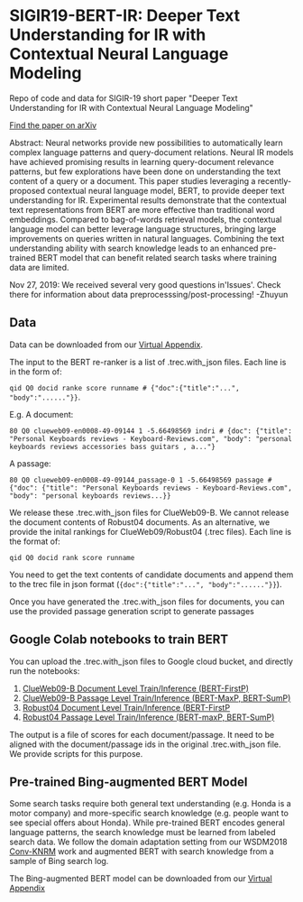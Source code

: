 # SIGIR19-BERT-IR: Deeper Text Understanding for IR with Contextual Neural Language Modeling
Repo of code and data for SIGIR-19 short paper "Deeper Text Understanding for IR with Contextual Neural Language Modeling"

[Find the paper on arXiv](https://arxiv.org/abs/1905.09217v1)

Abstract: Neural networks provide new possibilities to automatically learn complex language patterns and query-document relations. Neural IR models have achieved promising results in learning query-document relevance patterns, but few explorations have been done on understanding the text content of a query or a document. This paper studies leveraging a recently-proposed contextual neural language model, BERT, to provide deeper text understanding for IR. Experimental results demonstrate that the contextual text representations from BERT are more effective than traditional word embeddings. Compared to bag-of-words retrieval models, the contextual language model can better leverage language structures, bringing large improvements on queries written in natural languages. Combining the text understanding ability with search knowledge leads to an enhanced pre-trained BERT model that can benefit related search tasks where training data are limited.

Nov 27, 2019: We received several very good questions in'Issues'. Check there for information about data preprocesssing/post-processing! -Zhuyun



## Data
Data can be downloaded from our [Virtual Appendix](http://boston.lti.cs.cmu.edu/appendices/SIGIR2019-Zhuyun-Dai/).

The input to the BERT re-ranker is a list of .trec.with_json files. Each line is in the form of: 

`qid Q0 docid ranke score runname # {"doc":{"title":"...", "body":"......"}}`. 

E.g. A document:
```
80 Q0 clueweb09-en0008-49-09144 1 -5.66498569 indri # {doc": {"title": "Personal Keyboards reviews - Keyboard-Reviews.com", "body": "personal keyboards reviews accessories bass guitars , a..."}
```
A passage:
```
80 Q0 clueweb09-en0008-49-09144_passage-0 1 -5.66498569 passage # {"doc": {"title": "Personal Keyboards reviews - Keyboard-Reviews.com", "body": "personal keyboards reviews...}}
```


We release these .trec.with_json files for ClueWeb09-B. We cannot release the document contents of Robust04 documents. 
As an alternative, we provide the inital rankings for ClueWeb09/Robust04 (.trec files). Each line is the format of:

`qid Q0 docid rank score runname`

You need to get the text contents of candidate documents and append them to the trec file in json format
(`{doc":{"title":"...", "body":"......"}}`).  

Once you have generated the .trec.with_json files for documents, you can use the provided passage generation script to generate passages

## Google Colab notebooks to train BERT
You can upload the .trec.with_json files to Google cloud bucket, and directly run the notebooks:
1. [ClueWeb09-B Document Level Train/Inference (BERT-FirstP)](https://colab.research.google.com/drive/1qFGmEz5SZrsGui5HHAmiS_geppJQy8b4)
2. [ClueWeb09-B Passage Level Train/Inference (BERT-MaxP, BERT-SumP)](https://colab.research.google.com/drive/1YAj_yA7R8Sv9QaJkKfjC0sA0vpeEh3dC)
3. [Robust04 Document Level Train/Inference (BERT-FirstP](https://colab.research.google.com/drive/1G0arqNmsDj_fMOOaYxNxvGXcWucKNr52)
4. [Robust04 Passage Level Train/Inference (BERT-maxP, BERT-SumP)](https://colab.research.google.com/drive/1lgfAVtTsGf-YHPPSfsr8BN4W8QaqvzV_)

The output is a file of scores for each document/passage. It need to be aligned with the document/passage ids in the original .trec.with_json file. We provide scripts for this purpose.

## Pre-trained Bing-augmented BERT Model
Some search tasks require both general text understanding (e.g. Honda is a motor company) and more-specific search knowledge (e.g. people want to see special offers about Honda). While pre-trained BERT encodes general language patterns, the search knowledge must be learned from labeled search data.  We follow the domain adaptation setting from our WSDM2018 [Conv-KNRM](http://www.cs.cmu.edu/~zhuyund/papers/WSDM_2018_Dai.pdf) work and augmented BERT with search knowledge from a sample of Bing search log. 

The Bing-augmented BERT model can be downloaded from our [Virtual Appendix](http://boston.lti.cs.cmu.edu/appendices/SIGIR2019-Zhuyun-Dai/)





